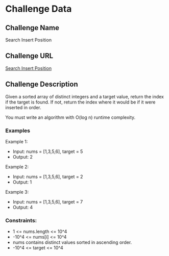# Challenge Data

## Challenge Name 
Search Insert Position

## Challenge URL 
[Search Insert Position](https://leetcode.com/problems/search-insert-position/)

## Challenge Description 
Given a sorted array of distinct integers and a target value, return the index if the target is found. If not, return the index where it would be if it were inserted in order.

You must write an algorithm with O(log n) runtime complexity.

### Examples

Example 1:
- Input: nums = [1,3,5,6], target = 5
- Output: 2

Example 2:
- Input: nums = [1,3,5,6], target = 2
- Output: 1

Example 3:
- Input: nums = [1,3,5,6], target = 7
- Output: 4

### Constraints:
- 1 <= nums.length <= 10^4
- -10^4 <= nums[i] <= 10^4
- nums contains distinct values sorted in ascending order.
- -10^4 <= target <= 10^4
